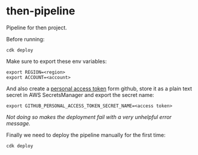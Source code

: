 # then-pipeline
Pipeline for then project.

Before running:

```
cdk deploy
```

Make sure to export these env variables:

```
export REGION=<region>
export ACCOUNT=<account>
```

And also create a [personal access token](https://docs.github.com/en/authentication/keeping-your-account-and-data-secure/creating-a-personal-access-token) form github, store it as a plain text secret in AWS SecretsManager and export the secret name:

```
export GITHUB_PERSONAL_ACCESS_TOKEN_SECRET_NAME=<access token>
```

*Not doing so makes the deployment fail with a very unhelpful error message.*

Finally we need to deploy the pipeline manually for the first time:

```
cdk deploy
```